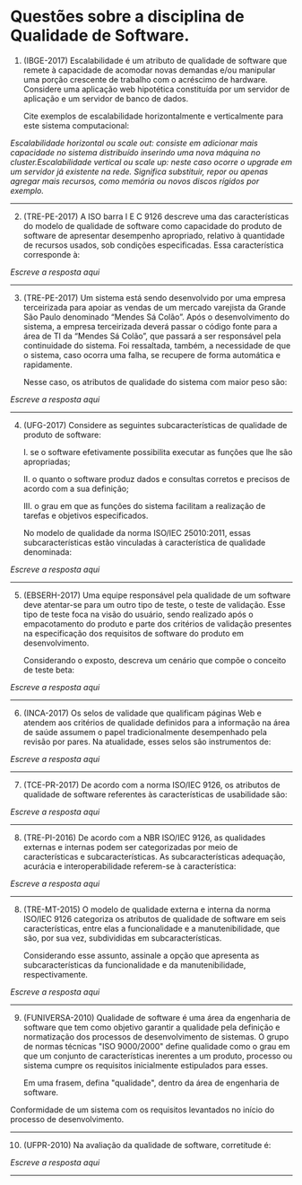 # Questões sobre a disciplina de Qualidade de Software.

1. (IBGE-2017) Escalabilidade é um atributo de qualidade de software que remete à capacidade de acomodar novas demandas e/ou 
manipular uma porção crescente de trabalho com o acréscimo de hardware. 
Considere uma aplicação web hipotética constituída por um servidor de aplicação e um servidor de banco de dados.

    Cite exemplos de escalabilidade horizontalmente e verticalmente para este sistema computacional:

_Escalabilidade horizontal ou scale out: consiste em adicionar mais capacidade no sistema distribuído inserindo uma nova máquina no cluster.Escalabilidade vertical ou scale up: neste caso ocorre o upgrade em um servidor já existente na rede. Significa substituir, repor ou apenas agregar mais recursos, como memória ou novos discos rígidos por exemplo._

---

2. (TRE-PE-2017) A ISO barra I E C 9126 descreve uma das características do modelo de qualidade de software como capacidade do 
produto de software de apresentar desempenho apropriado, relativo à quantidade de recursos usados, sob condições especificadas. 
Essa característica corresponde à:

_Escreve a resposta aqui_

---

3. (TRE-PE-2017) Um sistema está sendo desenvolvido por uma empresa terceirizada para apoiar as vendas de um mercado varejista 
da Grande São Paulo denominado “Mendes Sá Colão”. Após o desenvolvimento do sistema, a empresa terceirizada deverá passar o 
código fonte para a área de TI da “Mendes Sá Colão”, que passará a ser responsável pela continuidade do sistema. 
Foi ressaltada, também, a necessidade de que o sistema, caso ocorra uma falha, se recupere de forma automática e rapidamente.
    
    Nesse caso, os atributos de qualidade do sistema com maior peso são: 

_Escreve a resposta aqui_

---

4. (UFG-2017) Considere as seguintes subcaracterísticas de qualidade de produto de software:

    I. se o software efetivamente possibilita executar as funções que lhe são apropriadas;
    
    II. o quanto o software produz dados e consultas corretos e precisos de acordo com a sua definição;
    
    III. o grau em que as funções do sistema facilitam a realização de tarefas e objetivos especificados.
    
    No modelo de qualidade da norma ISO/IEC 25010:2011, essas subcaracterísticas estão vinculadas à característica de
    qualidade denominada:

_Escreve a resposta aqui_

---

5. (EBSERH-2017) Uma equipe responsável pela qualidade de um software deve atentar-se para um outro tipo de teste, 
o teste de validação. Esse tipo de teste foca na visão do usuário, sendo realizado após o empacotamento do produto e parte 
dos critérios de validação presentes na especificação dos requisitos de software do produto em desenvolvimento. 

    Considerando o exposto, descreva um cenário que compõe o conceito de teste beta:

_Escreve a resposta aqui_

---

6. (INCA-2017) Os selos de validade que qualificam páginas Web e atendem aos critérios de qualidade definidos para a informação 
na área de saúde assumem o papel tradicionalmente desempenhado pela revisão por pares. Na atualidade, esses selos são 
instrumentos de:

_Escreve a resposta aqui_

---

7. (TCE-PR-2017) De acordo com a norma ISO/IEC 9126, os atributos de qualidade de software referentes às características 
de usabilidade são:

_Escreve a resposta aqui_

---

8. (TRE-PI-2016) De acordo com a NBR ISO/IEC 9126, as qualidades externas e internas podem ser categorizadas por meio
 de características e subcaracterísticas. As subcaracterísticas adequação, acurácia e interoperabilidade referem-se à característica:

_Escreve a resposta aqui_

---

8. (TRE-MT-2015) O modelo de qualidade externa e interna da norma ISO/IEC 9126 categoriza os atributos de qualidade
de software em seis características, entre elas a funcionalidade e a manutenibilidade, que são, por sua vez, 
subdivididas em subcaracterísticas. 

    Considerando esse assunto, assinale a opção que apresenta as subcaracterísticas da funcionalidade e da manutenibilidade, 
    respectivamente.

_Escreve a resposta aqui_

---

9. (FUNIVERSA-2010) Qualidade de software é uma área da engenharia de software que tem como objetivo garantir a
qualidade pela definição e normatização dos processos de desenvolvimento de sistemas. O grupo de normas
técnicas "ISO 9000/2000" define qualidade como o grau em que um conjunto de características inerentes a um 
produto, processo ou sistema cumpre os requisitos inicialmente estipulados para esses. 

    Em uma frasem, defina "qualidade", dentro da área de engenharia de software.

Conformidade de um sistema com os requisitos levantados no início do processo de desenvolvimento.

---

10. (UFPR-2010) Na avaliação da qualidade de software, corretitude é:

_Escreve a resposta aqui_

---

